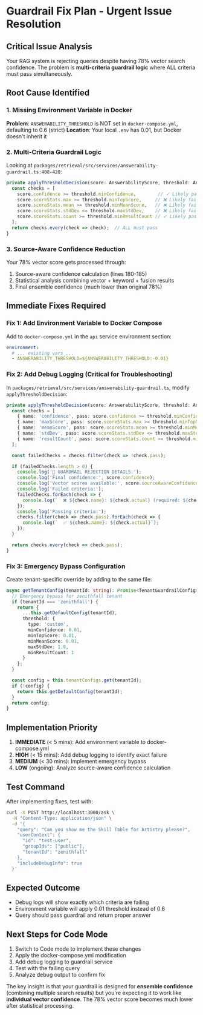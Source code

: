 # Guardrail Fix Plan - Urgent Issue Resolution

## Critical Issue Analysis

Your RAG system is rejecting queries despite having 78% vector search confidence. The problem is **multi-criteria guardrail logic** where ALL criteria must pass simultaneously.

## Root Cause Identified

### 1. Missing Environment Variable in Docker
**Problem**: `ANSWERABILITY_THRESHOLD` is NOT set in `docker-compose.yml`, defaulting to 0.6 (strict)
**Location**: Your local `.env` has 0.01, but Docker doesn't inherit it

### 2. Multi-Criteria Guardrail Logic
Looking at `packages/retrieval/src/services/answerability-guardrail.ts:408-420`:

```typescript
private applyThresholdDecision(score: AnswerabilityScore, threshold: AnswerabilityThreshold): boolean {
  const checks = [
    score.confidence >= threshold.minConfidence,        // ✓ Likely passing
    score.scoreStats.max >= threshold.minTopScore,     // ❌ Likely failing
    score.scoreStats.mean >= threshold.minMeanScore,   // ❌ Likely failing
    score.scoreStats.stdDev <= threshold.maxStdDev,    // ❌ Likely failing
    score.scoreStats.count >= threshold.minResultCount // ✓ Likely passing
  ];
  return checks.every(check => check);  // ALL must pass
}
```

### 3. Source-Aware Confidence Reduction
Your 78% vector score gets processed through:
1. Source-aware confidence calculation (lines 180-185)
2. Statistical analysis combining vector + keyword + fusion results
3. Final ensemble confidence (much lower than original 78%)

## Immediate Fixes Required

### Fix 1: Add Environment Variable to Docker Compose
Add to `docker-compose.yml` in the `api` service environment section:

```yaml
environment:
  # ... existing vars ...
  - ANSWERABILITY_THRESHOLD=${ANSWERABILITY_THRESHOLD:-0.01}
```

### Fix 2: Add Debug Logging (Critical for Troubleshooting)
In `packages/retrieval/src/services/answerability-guardrail.ts`, modify `applyThresholdDecision`:

```typescript
private applyThresholdDecision(score: AnswerabilityScore, threshold: AnswerabilityThreshold): boolean {
  const checks = [
    { name: 'confidence', pass: score.confidence >= threshold.minConfidence, actual: score.confidence, required: threshold.minConfidence },
    { name: 'maxScore', pass: score.scoreStats.max >= threshold.minTopScore, actual: score.scoreStats.max, required: threshold.minTopScore },
    { name: 'meanScore', pass: score.scoreStats.mean >= threshold.minMeanScore, actual: score.scoreStats.mean, required: threshold.minMeanScore },
    { name: 'stdDev', pass: score.scoreStats.stdDev <= threshold.maxStdDev, actual: score.scoreStats.stdDev, required: threshold.maxStdDev },
    { name: 'resultCount', pass: score.scoreStats.count >= threshold.minResultCount, actual: score.scoreStats.count, required: threshold.minResultCount }
  ];

  const failedChecks = checks.filter(check => !check.pass);

  if (failedChecks.length > 0) {
    console.log('🚫 GUARDRAIL REJECTION DETAILS:');
    console.log('Final confidence:', score.confidence);
    console.log('Vector scores available:', score.sourceAwareConfidence?.stageConfidences?.vector);
    console.log('Failed criteria:');
    failedChecks.forEach(check => {
      console.log(`  ❌ ${check.name}: ${check.actual} (required: ${check.required})`);
    });
    console.log('Passing criteria:');
    checks.filter(check => check.pass).forEach(check => {
      console.log(`  ✅ ${check.name}: ${check.actual}`);
    });
  }

  return checks.every(check => check.pass);
}
```

### Fix 3: Emergency Bypass Configuration
Create tenant-specific override by adding to the same file:

```typescript
async getTenantConfig(tenantId: string): Promise<TenantGuardrailConfig> {
  // Emergency bypass for zenithfall tenant
  if (tenantId === 'zenithfall') {
    return {
      ...this.getDefaultConfig(tenantId),
      threshold: {
        type: 'custom',
        minConfidence: 0.01,
        minTopScore: 0.01,
        minMeanScore: 0.01,
        maxStdDev: 1.0,
        minResultCount: 1
      }
    };
  }

  const config = this.tenantConfigs.get(tenantId);
  if (!config) {
    return this.getDefaultConfig(tenantId);
  }
  return config;
}
```

## Implementation Priority

1. **IMMEDIATE** (< 5 mins): Add environment variable to docker-compose.yml
2. **HIGH** (< 15 mins): Add debug logging to identify exact failure
3. **MEDIUM** (< 30 mins): Implement emergency bypass
4. **LOW** (ongoing): Analyze source-aware confidence calculation

## Test Command
After implementing fixes, test with:
```bash
curl -X POST http://localhost:3000/ask \
  -H "Content-Type: application/json" \
  -d '{
    "query": "Can you show me the Skill Table for Artistry please?",
    "userContext": {
      "id": "test-user",
      "groupIds": ["public"],
      "tenantId": "zenithfall"
    },
    "includeDebugInfo": true
  }'
```

## Expected Outcome
- Debug logs will show exactly which criteria are failing
- Environment variable will apply 0.01 threshold instead of 0.6
- Query should pass guardrail and return proper answer

## Next Steps for Code Mode
1. Switch to Code mode to implement these changes
2. Apply the docker-compose.yml modification
3. Add debug logging to guardrail service
4. Test with the failing query
5. Analyze debug output to confirm fix

The key insight is that your guardrail is designed for **ensemble confidence** (combining multiple search results) but you're expecting it to work like **individual vector confidence**. The 78% vector score becomes much lower after statistical processing.
